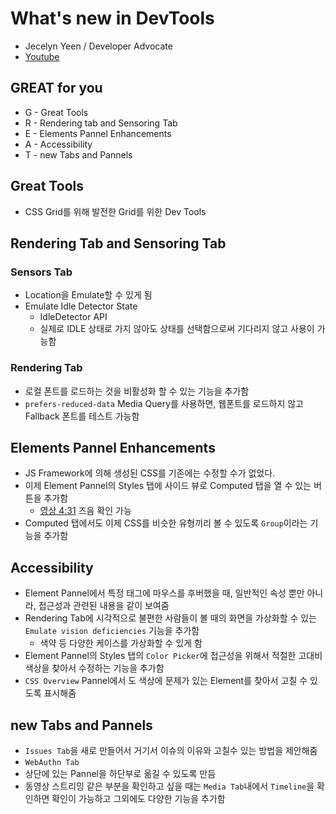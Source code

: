 # What's new in DevTools
- Jecelyn Yeen / Developer Advocate
- [Youtube](https://www.youtube.com/watch?v=QsOF9SJJdAA&list=PLNYkxOF6rcIDzLmWaDwfHVZJl1Q5RFgOR&index=3)

## GREAT for you
- G - Great Tools
- R - Rendering tab and Sensoring Tab
- E - Elements Pannel Enhancements
- A - Accessibility
- T - new Tabs and Pannels

## Great Tools
- CSS Grid를 위해 발전한 Grid를 위한 Dev Tools

## Rendering Tab and Sensoring Tab

### Sensors Tab
- Location을 Emulate할 수 있게 됨
- Emulate Idle Detector State
   - IdleDetector API
   - 실제로 IDLE 상태로 가지 않아도 상태를 선택함으로써 기다리지 않고 사용이 가능함

### Rendering Tab
- 로컬 폰트를 로드하는 것을 비활성화 할 수 있는 기능을 추가함
- `prefers-reduced-data` Media Query를 사용하면, 웹폰트를 로드하지 않고 Fallback 폰트를 테스트 가능함

## Elements Pannel Enhancements
- JS Framework에 의해 생성된 CSS를 기존에는 수정할 수가 없었다.
- 이제 Element Pannel의 Styles 탭에 사이드 뷰로 Computed 탭을 열 수 있는 버튼을 추가함
   - [영상 4:31](https://youtu.be/QsOF9SJJdAA?t=271) 즈음 확인 가능
- Computed 탭에서도 이제 CSS를 비슷한 유형끼리 볼 수 있도록 `Group`이라는 기능을 추가함

## Accessibility
- Element Pannel에서 특정 태그에 마우스를 후버했을 때, 일반적인 속성 뿐만 아니라, 접근성과 관련된 내용을 같이 보여줌
- Rendering Tab에 시각적으로 불편한 사람들이 볼 때의 화면을 가상화할 수 있는 `Emulate vision deficiencies` 기능을 추가함
   - 색약 등 다양한 케이스를 가상화할 수 있게 함
- Element Pannel의 Styles 탭의 `Color Picker`에 접근성을 위해서 적절한 고대비 색상을 찾아서 수정하는 기능을 추가함
- `CSS Overview` Pannel에서 도 색상에 문제가 있는 Element를 찾아서 고칠 수 있도록 표시해줌

## new Tabs and Pannels
- `Issues Tab`을 새로 만들어서 거기서 이슈의 이유와 고칠수 있는 방법을 제안해줌
- `WebAuthn Tab`
- 상단에 있는 Pannel을 하단부로 옮길 수 있도록 만듬
- 동영상 스트리밍 같은 부분을 확인하고 싶을 때는 `Media Tab`내에서 `Timeline`을 확인하면 확인이 가능하고 그외에도 다양한 기능을 추가함
